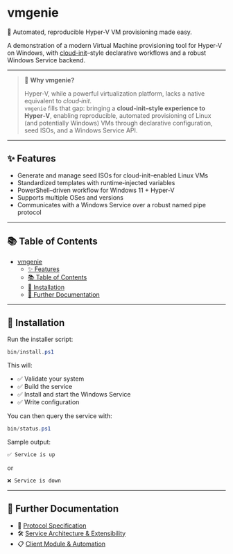 # vmgenie

🧞 Automated, reproducible Hyper‑V VM provisioning made easy.

A demonstration of a modern Virtual Machine provisioning tool for Hyper‑V on Windows, with [cloud-init](https://cloud-init.io)–style declarative workflows and a robust Windows Service backend.

---

> 📝 **Why vmgenie?**
>
> Hyper‑V, while a powerful virtualization platform, lacks a native equivalent to *cloud‑init*.  
> `vmgenie` fills that gap: bringing a **cloud‑init–style experience to Hyper‑V**, enabling reproducible, automated provisioning of Linux (and potentially Windows) VMs through declarative configuration, seed ISOs, and a Windows Service API.

---

## ✨ Features

- Generate and manage seed ISOs for cloud-init–enabled Linux VMs
- Standardized templates with runtime‑injected variables
- PowerShell–driven workflow for Windows 11 + Hyper‑V
- Supports multiple OSes and versions
- Communicates with a Windows Service over a robust named pipe protocol

---

## 📚 Table of Contents

- [vmgenie](#vmgenie)
  - [✨ Features](#-features)
  - [📚 Table of Contents](#-table-of-contents)
  - [🧰 Installation](#-installation)
  - [🔗 Further Documentation](#-further-documentation)

---

## 🧰 Installation

Run the installer script:

```powershell
bin/install.ps1
````

This will:

- ✅ Validate your system
- ✅ Build the service
- ✅ Install and start the Windows Service
- ✅ Write configuration

You can then query the service with:

```powershell
bin/status.ps1
```

Sample output:

```powershell
✅ Service is up
```

or

```powershell
❌ Service is down
```

---

## 🔗 Further Documentation

- 📡 [Protocol Specification](doc/protocol.md)
- 🛠  [Service Architecture & Extensibility](doc/service.md)
- 📋 [Client Module & Automation](doc/client.md)
